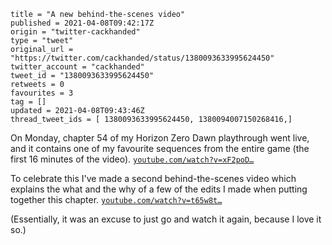 ```
title = "A new behind-the-scenes video"
published = 2021-04-08T09:42:17Z
origin = "twitter-cackhanded"
type = "tweet"
original_url = "https://twitter.com/cackhanded/status/1380093633995624450"
twitter_account = "cackhanded"
tweet_id = "1380093633995624450"
retweets = 0
favourites = 3
tag = []
updated = 2021-04-08T09:43:46Z
thread_tweet_ids = [ 1380093633995624450, 1380094007150268416,]
```

On Monday, chapter 54 of my Horizon Zero Dawn playthrough went live, and it contains one of my favourite sequences from the entire game (the first 16 minutes of the video). [`youtube.com/watch?v=xF2poD…`](https://www.youtube.com/watch?v=xF2poDHo0hA)

To celebrate this I've made a second behind-the-scenes video which explains the what and the why of a few of the edits I made when putting together this chapter. [`youtube.com/watch?v=t65w8t…`](https://www.youtube.com/watch?v=t65w8tDQn-g)

(Essentially, it was an excuse to just go and watch it again, because I love it so.)

